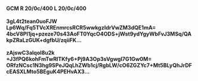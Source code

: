 #### GCM R 20/0c/400 L 20/0c/400
**3gL4t2tean0uoFJW**<br/>**Lp6Wq/Fq5TVcXREnmrcsRCR5wwkgzIdrVwZM3dQE1mA=**<br/>**4bcV8PI1jq+pzeze70s43AoFT0YqcO4ODS+jWst9ydYgyWbFvJ3MSq/QAkpZRaLzGUK+dgfbU/zqiiFK...**<br/><br/>
**zAjswC3alqoI8u2k**<br/>**+J3fPQ6kohFmTwRlTKfy6+Pj9A3Op3sVgwgl7G1Gw0M=**<br/>**ORfzNCsc1N3hg9SPeJQqLhZWb1cj/RgbLW/cO6ZGZYc7+Mt5BLyQhJrDFcEASXLMto5BEguK4PEHvAX3...**